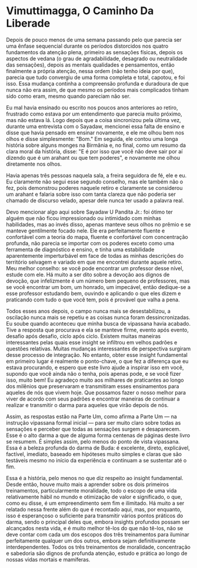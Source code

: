 # Vimuttimagga, O Caminho Da Liberade

Depois de pouco menos de uma semana passando pelo que parecia ser uma ênfase sequencial durante os períodos distorcidos nos quatro fundamentos da atenção plena, primeiro as sensações físicas, depois os aspectos de vedana (o grau de agradabilidade, desagrado ou neutralidade das sensações), depois as mentais qualidades e pensamentos, então finalmente a própria atenção, nessa ordem (não tenho ideia por que), parecia que tudo convergiu de uma forma completa e total, capotou, e foi isso. Essa mudança continha a compreensão profunda e duradoura de que nunca não era assim, de que mesmo os períodos mais complicados tinham sido como eram, mesmo quando pareciam não ser.

Eu mal havia ensinado ou escrito nos poucos anos anteriores ao retiro, frustrado como estava por um entendimento que parecia muito próximo, mas não estava lá. Logo depois que a coisa sincronizou pela última vez, durante uma entrevista com o Sayadaw, mencionei essa falta de ensino e disse que havia pensado em ensinar novamente, e ele me olhou bem nos olhos e disse simplesmente: "Bom." Em seguida, ele contou uma longa história sobre alguns monges na Birmânia e, no final, como um resumo da clara moral da história, disse: "E é por isso que você não deve sair por aí dizendo que é um arahant ou que tem poderes", e novamente me olhou diretamente nos olhos.

Havia apenas três pessoas naquela sala, a freira seguidora de fé, ele e eu. Eu claramente não segui esse segundo conselho, mas ele também não o fez, pois demonstrou poderes naquele retiro e claramente se considerou um arahant e falaria sobre isso com tanta clareza que não poderia ser chamado de discurso velado, apesar dele nunca ter usado a palavra real.

Devo mencionar algo aqui sobre Sayadaw U Pandita Jr.: foi ótimo ter alguém que não ficou impressionado ou intimidado com minhas habilidades, mas ao invés disso, apenas manteve seus olhos no prêmio e se manteve gentilmente focado nele. Ele era perfeitamente fluente e confortável com a teoria do mapa, fluente e confortável com concentração profunda, não parecia se importar com os poderes exceto como uma ferramenta de diagnóstico e ensino, e tinha uma estabilidade aparentemente imperturbável em face de todas as minhas descrições do território selvagem e variado em que me encontrei durante aquele retiro. Meu melhor conselho: se você pode encontrar um professor desse nível, estude com ele. Há muito a ser dito sobre a devoção aos dignos de devoção, que infelizmente é um número bem pequeno de professores, mas se você encontrar um bom, um honrado, um impecável, então dedique-se a esse professor estudando bem, ouvindo e aplicando o que eles dizem e praticando com tudo o que você tem, pois é provável que valha a pena.

Todos esses anos depois, o campo nunca mais se desestabilizou, a oscilação nunca mais se repetiu e as coisas nunca foram dessincronizadas. Eu soube quando aconteceu que minha busca de vipassana havia acabado. Tive a resposta que procurava e ela se manteve firme, evento após evento, desafio após desafio, ciclo após ciclo. Existem muitas maneiras interessantes pelas quais esse insight se infiltrou em velhos padrões e questões relativas. Muitas mudanças interessantes de perspectiva surgiram desse processo de integração. No entanto, obter esse insight fundamental em primeiro lugar é realmente o ponto-chave, o que fez a diferença que eu estava procurando, e espero que este livro ajude a inspirar isso em você, supondo que você ainda não o tenha, pois apenas pode, e se você fizer isso, muito bem! Eu agradeço muito aos milhares de praticantes ao longo dos milênios que preservaram e transmitiram esses ensinamentos para aqueles de nós que vivem hoje. Que possamos fazer o nosso melhor para viver de acordo com seus padrões e encontrar maneiras de continuar a realizar e transmitir o darma para aqueles que virão depois de nós.

Assim, as respostas estão na Parte Um, como afirma a Parte Um — na instrução vipassana formal inicial — para ser muito claro sobre todas as sensações e perceber que todas as sensações surgem e desaparecem. Esse é o alto darma a que de alguma forma centenas de páginas deste livro se resumem. É simples assim, pelo menos do ponto de vista vipassana. Essa é a beleza profunda do darma de Buda: é excelente, direto, explicável, factível, imediato, baseado em hipóteses muito simples e claras que são testáveis ​​mesmo no início da experiência e continuam a se sustentar até o fim.

Essa é a história, pelo menos no que diz respeito ao insight fundamental. Desde então, houve muito mais a aprender sobre os dois primeiros treinamentos, particularmente moralidade, todo o escopo de uma vida relativamente hábil no mundo e otimização de valor e significado, o que, como eu disse, é um empreendimento sem fim e ilimitado. Há muito a ser relatado nessa frente além do que é recontado aqui, mas, por enquanto, isso é esperançoso o suficiente para transmitir vários pontos práticos do darma, sendo o principal deles que, embora insights profundos possam ser alcançados nesta vida, e é muito melhor tê-los do que não tê-los, não se deve contar com cada um dos escopos dos três treinamentos para iluminar perfeitamente qualquer um dos outros, embora sejam definitivamente interdependentes. Todos os três treinamentos de moralidade, concentração e sabedoria são dignos de profunda atenção, estudo e prática ao longo de nossas vidas mortais e mamíferas.
